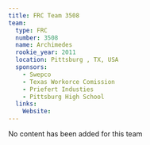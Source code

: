 ```yaml
---
title: FRC Team 3508
team:
  type: FRC
  number: 3508
  name: Archimedes
  rookie_year: 2011
  location: Pittsburg , TX, USA
  sponsors:
    - Swepco
    - Texas Workorce Comission
    - Priefert Industies
    - Pittsburg High School
  links:
    Website: 
---
```

No content has been added for this team